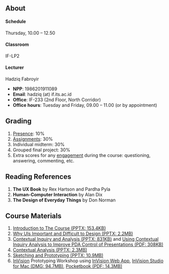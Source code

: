 ## About

#### Schedule
Thursday, 10.00 – 12.50
#### Classroom
IF-LP2
#### Lecturer
Hadziq Fabroyir 
- **NPP**: 1986201911089
- **Email**: hadziq (at) if.its.ac.id
- **Office**: IF-233 (2nd Floor, North Corridor)
- **Office hours**: Tuesday and Friday, 09.00 – 11.00 (or by appointment)

## Grading

1. [Presence](http://etc.if.its.ac.id/absenKuliah/IF184601-A-19): 10%
2. [Assignments](https://github.com/hci-a-if-its-2019?utf8=✓&q=assignment): 30%
3. Individual midterm: 30%
4. Grouped final project: 30%
5. Extra scores for any [engagement](https://github.com/hci-a-if-its-2019/engagement) during the course: questioning, answering, commenting, etc.

## Reading References

1. **The UX Book** by Rex Hartson and Pardha Pyla
2. **Human-Computer Interaction** by Alan Dix
3. **The Design of Everyday Things** by Don Norman

## Course Materials

1. [Introduction to The Course (PPTX: 153.4KB)](http://hadziq.if.its.ac.id/hci2019/1stMeeting.pptx)
2. [Why UIs Important and Difficult to Design (PPTX: 2.2MB)](http://hadziq.if.its.ac.id/hci2019/2ndMeeting.pptx)
3. [Contextual Inquiry and Analysis (PPTX: 831KB)](http://hadziq.if.its.ac.id/hci2019/3rdMeeting.pptx)
and [Using Contextual Inquiry Analysis to Improve PDA Control of Presentations (PDF: 308KB)](http://hadziq.if.its.ac.id/hci2019/Using-Contextual-Inquiry-Analysis-to-Improve-PDA-Control-of-Presentations.pdf)
4. [Contextual Analysis (PPTX: 2.3MB)](http://hadziq.if.its.ac.id/hci2019/4thMeeting.pptx)
5. [Sketching and Prototyping (PPTX: 10.9MB)](http://hadziq.if.its.ac.id/hci2019/5thMeeting.pptx)
6. [InVision](https://invisionapp.com) Prototyping Workshop using [InVision Web App](https://projects.invisionapp.com), [InVision Studio for Mac (DMG: 94.7MB)](http://hadziq.if.its.ac.id/hci2019/InVision-Studio.dmg), [Pocketbook (PDF: 14.3MB)](https://uxtricks.design/products/invision-studio-book/)
